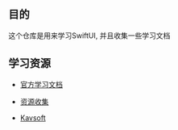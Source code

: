 ## 目的

  这个仓库是用来学习SwiftUI,  并且收集一些学习文档

## 学习资源

* [官方学习文档](https://developer.apple.com/xcode/swiftui/)

* [资源收集](https://github.com/Juanpe/About-SwiftUI)

* [Kavsoft](https://kavsoft.dev/)

  

  

